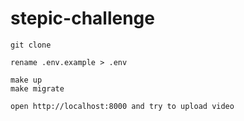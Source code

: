 # stepic-challenge


```text
git clone

rename .env.example > .env

make up
make migrate

open http://localhost:8000 and try to upload video
```